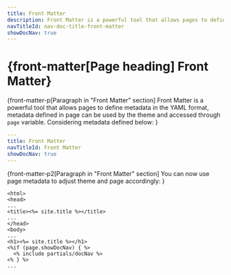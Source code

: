```yaml
---
title: Front Matter
description: Front Matter is a powerful tool that allows pages to define metadata in the YAML format.
navTitleId: nav-doc-title-front-matter
showDocNav: true
---
```


# {front-matter[Page heading] Front Matter}

{front-matter-p[Paragraph in "Front Matter" section]
Front Matter is a powerful tool that allows pages to define metadata in the YAML
format, metadata defined in page can be used by the theme and accessed through
`page` variable. Considering metadata defined below:
}

```yaml
---
title: Front Matter
navTitleId: Front Matter
showDocNav: true
---
```

{front-matter-p2[Paragraph in "Front Matter" section]
You can now use page metadata to adjust theme and page accordingly:
}

```
<html>
<head>
...
<title><%= site.title %></title>
...
</head>
<body>
...
<h1><%= site.title %></h1>
<%if (page.showDocNav) { %>
  <% include partials/docNav %>
<% } %>
...
```